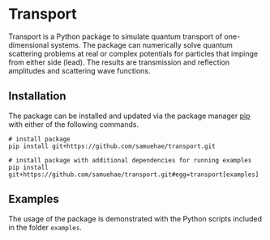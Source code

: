 # Transport

Transport is a Python package to simulate quantum transport of one-dimensional systems. The package can numerically solve quantum scattering problems at real or complex potentials for particles that impinge from either side (lead). The results are transmission and reflection amplitudes and scattering wave functions. 



## Installation

The package can be installed and updated via the package manager [pip](https://pip.pypa.io) with either of the following commands.

```shell
# install package
pip install git+https://github.com/samuehae/transport.git

# install package with additional dependencies for running examples
pip install git+https://github.com/samuehae/transport.git#egg=transport[examples]
```



## Examples

The usage of the package is demonstrated with the Python scripts included in the folder `examples`.

